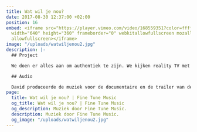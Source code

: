 ```yaml
---
title: Wat wil je nou?
date: 2017-08-30 12:37:00 +02:00
position: 16
embed: <iframe src="https://player.vimeo.com/video/168559351?color=ffffff&title=0&byline=0&portrait=0"
  width="640" height="360" frameborder="0" webkitallowfullscreen mozallowfullscreen
  allowfullscreen></iframe>
image: "/uploads/watwiljenou2.jpg"
description: |-
  ## Project

  We doen er alles aan om authentiek te zijn. We kijken reality TV met echte mensen, we laten op Facebook zien hoe uniek we zijn en willen boven alles vooral onszelf zijn. We denken hierbij volledig vrij te zijn, maar is dat wel zo? Kunnen we spreken van authenticiteit als iedereen het nastreeft? ‘Wat wil je nou?’ onderzoekt met film, interviews en essays de obsessie naar één van de meest uitgeholde begrippen van deze tijd: Authenticiteit. De film werd genomineerd voor beste Groninger Film 2016 en was onder andere te zien op het Noordelijk Filmfestival in Leeuwarden. Bekijk de volledige film op de <a href="http://www.watwiljenou.nl" target="_blank">website</a>.

  ## Audio

  David produceerde de muziek voor de documentaire en de trailer van deze film. Bij het componeren van de onconventionele soundtrack hanteerde hij strenge regels; zo werkte hij de hele film met één muzikaal thema gebaseerd op het intro van “Le Sacre Du Printemps” van Igor Stravinsky. Hij gebruikte een piano als slaginstrument, als een van de middelen om een eigenzinnig geluid te creëren.
page:
  title: Wat wil je nou? | Fine Tune Music
  og_title: Wat wil je nou? | Fine Tune Music
  og_description: Muziek door Fine Tune Music.
  description: Muziek door Fine Tune Music.
  og_image: "/uploads/watwiljenou2.jpg"
---
```


